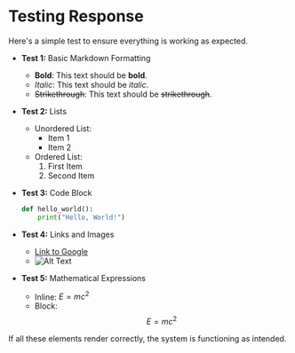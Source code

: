 # Testing Response

Here's a simple test to ensure everything is working as expected.

- **Test 1:** Basic Markdown Formatting
  - **Bold**: This text should be **bold**.
  - *Italic*: This text should be *italic*.
  - ~~Strikethrough~~: This text should be ~~strikethrough~~.

- **Test 2:** Lists
  - Unordered List:
    - Item 1
    - Item 2
  - Ordered List:
    1. First Item
    2. Second Item

- **Test 3:** Code Block
  ```python
  def hello_world():
      print("Hello, World!")
  ```

- **Test 4:** Links and Images
  - [Link to Google](https://www.google.com)
  - ![Alt Text](https://example.com/image.jpg)

- **Test 5:** Mathematical Expressions
  - Inline: $E = mc^2$
  - Block: $$E = mc^2$$

If all these elements render correctly, the system is functioning as intended.


